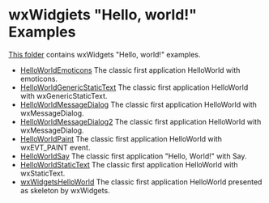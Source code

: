 # wxWidgiets "Hello, world!" Examples

[This folder](.) contains wxWidgets "Hello, world!" examples.

* [HelloWorldEmoticons](HelloWorldEmoticons/README.md) The classic first application HelloWorld with emoticons.
* [HelloWorldGenericStaticText](HelloWorldGenericStaticText/README.md) The classic first application HelloWorld with wxGenericStaticText.
* [HelloWorldMessageDialog](HelloWorldMessageDialog/README.md) The classic first application HelloWorld with wxMessageDialog.
* [HelloWorldMessageDialog2](HelloWorldMessageDialog2/README.md) The classic first application HelloWorld with wxMessageDialog.
* [HelloWorldPaint](HelloWorldPaint/README.md) The classic first application HelloWorld with wxEVT_PAINT event.
* [HelloWorldSay](HelloWorldSay/README.md) The classic first application "Hello, World!" with Say.
* [HelloWorldStaticText](HelloWorldStaticText/README.md) The classic first application HelloWorld with wxStaticText.
* [wxWidgetsHelloWorld](wxWidgetsHelloWorld/README.md) The classic first application HelloWorld presented as skeleton by wxWidgets.
